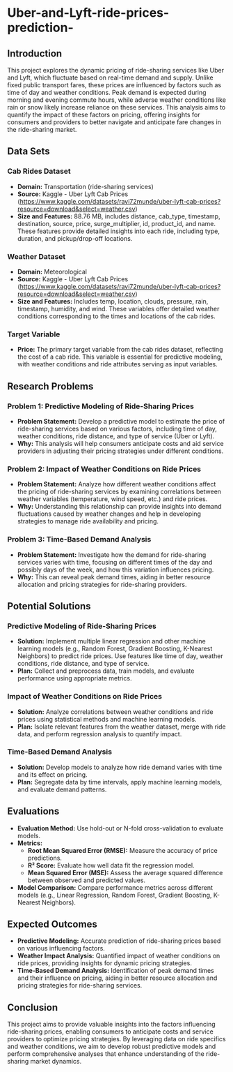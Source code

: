# Uber-and-Lyft-ride-prices-prediction-

## Introduction
This project explores the dynamic pricing of ride-sharing services like Uber and Lyft, which fluctuate based on real-time demand and supply. Unlike fixed public transport fares, these prices are influenced by factors such as time of day and weather conditions. Peak demand is expected during morning and evening commute hours, while adverse weather conditions like rain or snow likely increase reliance on these services. This analysis aims to quantify the impact of these factors on pricing, offering insights for consumers and providers to better navigate and anticipate fare changes in the ride-sharing market.

## Data Sets
### Cab Rides Dataset
- **Domain:** Transportation (ride-sharing services)
- **Source:** Kaggle - Uber Lyft Cab Prices (https://www.kaggle.com/datasets/ravi72munde/uber-lyft-cab-prices?resource=download&select=weather.csv)
- **Size and Features:** 88.76 MB, includes distance, cab_type, timestamp, destination, source, price, surge_multiplier, id, product_id, and name. These features provide detailed insights into each ride, including type, duration, and pickup/drop-off locations.

### Weather Dataset
- **Domain:** Meteorological
- **Source:** Kaggle - Uber Lyft Cab Prices (https://www.kaggle.com/datasets/ravi72munde/uber-lyft-cab-prices?resource=download&select=weather.csv)
- **Size and Features:** Includes temp, location, clouds, pressure, rain, timestamp, humidity, and wind. These variables offer detailed weather conditions corresponding to the times and locations of the cab rides.

### Target Variable
- **Price:** The primary target variable from the cab rides dataset, reflecting the cost of a cab ride. This variable is essential for predictive modeling, with weather conditions and ride attributes serving as input variables.

## Research Problems
### Problem 1: Predictive Modeling of Ride-Sharing Prices
- **Problem Statement:** Develop a predictive model to estimate the price of ride-sharing services based on various factors, including time of day, weather conditions, ride distance, and type of service (Uber or Lyft).
- **Why:** This analysis will help consumers anticipate costs and aid service providers in adjusting their pricing strategies under different conditions.

### Problem 2: Impact of Weather Conditions on Ride Prices
- **Problem Statement:** Analyze how different weather conditions affect the pricing of ride-sharing services by examining correlations between weather variables (temperature, wind speed, etc.) and ride prices.
- **Why:** Understanding this relationship can provide insights into demand fluctuations caused by weather changes and help in developing strategies to manage ride availability and pricing.

### Problem 3: Time-Based Demand Analysis
- **Problem Statement:** Investigate how the demand for ride-sharing services varies with time, focusing on different times of the day and possibly days of the week, and how this variation influences pricing.
- **Why:** This can reveal peak demand times, aiding in better resource allocation and pricing strategies for ride-sharing providers.

## Potential Solutions
### Predictive Modeling of Ride-Sharing Prices
- **Solution:** Implement multiple linear regression and other machine learning models (e.g., Random Forest, Gradient Boosting, K-Nearest Neighbors) to predict ride prices. Use features like time of day, weather conditions, ride distance, and type of service.
- **Plan:** Collect and preprocess data, train models, and evaluate performance using appropriate metrics.

### Impact of Weather Conditions on Ride Prices
- **Solution:** Analyze correlations between weather conditions and ride prices using statistical methods and machine learning models.
- **Plan:** Isolate relevant features from the weather dataset, merge with ride data, and perform regression analysis to quantify impact.

### Time-Based Demand Analysis
- **Solution:** Develop models to analyze how ride demand varies with time and its effect on pricing.
- **Plan:** Segregate data by time intervals, apply machine learning models, and evaluate demand patterns.

## Evaluations
- **Evaluation Method:** Use hold-out or N-fold cross-validation to evaluate models.
- **Metrics:** 
  - **Root Mean Squared Error (RMSE):** Measure the accuracy of price predictions.
  - **R² Score:** Evaluate how well data fit the regression model.
  - **Mean Squared Error (MSE):** Assess the average squared difference between observed and predicted values.
- **Model Comparison:** Compare performance metrics across different models (e.g., Linear Regression, Random Forest, Gradient Boosting, K-Nearest Neighbors).

## Expected Outcomes
- **Predictive Modeling:** Accurate prediction of ride-sharing prices based on various influencing factors.
- **Weather Impact Analysis:** Quantified impact of weather conditions on ride prices, providing insights for dynamic pricing strategies.
- **Time-Based Demand Analysis:** Identification of peak demand times and their influence on pricing, aiding in better resource allocation and pricing strategies for ride-sharing services.

## Conclusion
This project aims to provide valuable insights into the factors influencing ride-sharing prices, enabling consumers to anticipate costs and service providers to optimize pricing strategies. By leveraging data on ride specifics and weather conditions, we aim to develop robust predictive models and perform comprehensive analyses that enhance understanding of the ride-sharing market dynamics.


